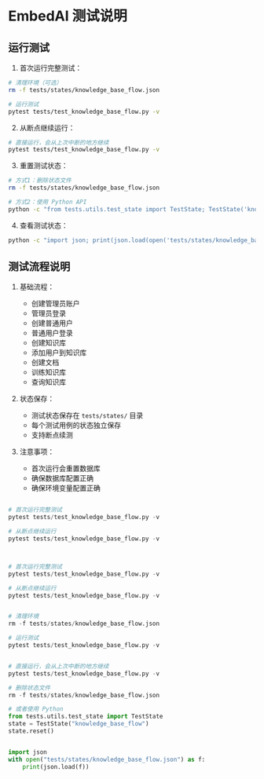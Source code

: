 # EmbedAI 测试说明

## 运行测试

1. 首次运行完整测试：

```bash
# 清理环境（可选）
rm -f tests/states/knowledge_base_flow.json

# 运行测试
pytest tests/test_knowledge_base_flow.py -v
```

2. 从断点继续运行：

```bash
# 直接运行，会从上次中断的地方继续
pytest tests/test_knowledge_base_flow.py -v
```

3. 重置测试状态：

```bash
# 方式1：删除状态文件
rm -f tests/states/knowledge_base_flow.json

# 方式2：使用 Python API
python -c "from tests.utils.test_state import TestState; TestState('knowledge_base_flow').reset()"
```

4. 查看测试状态：

```bash
python -c "import json; print(json.load(open('tests/states/knowledge_base_flow.json')))"
```

## 测试流程说明

1. 基础流程：
   - 创建管理员账户
   - 管理员登录
   - 创建普通用户
   - 普通用户登录
   - 创建知识库
   - 添加用户到知识库
   - 创建文档
   - 训练知识库
   - 查询知识库

2. 状态保存：
   - 测试状态保存在 `tests/states/` 目录
   - 每个测试用例的状态独立保存
   - 支持断点续测

3. 注意事项：
   - 首次运行会重置数据库
   - 确保数据库配置正确
   - 确保环境变量配置正确

```py

# 首次运行完整测试
pytest tests/test_knowledge_base_flow.py -v

# 从断点继续运行
pytest tests/test_knowledge_base_flow.py -v



# 首次运行完整测试
pytest tests/test_knowledge_base_flow.py -v

# 从断点继续运行
pytest tests/test_knowledge_base_flow.py -v


# 清理环境
rm -f tests/states/knowledge_base_flow.json

# 运行测试
pytest tests/test_knowledge_base_flow.py -v


# 直接运行，会从上次中断的地方继续
pytest tests/test_knowledge_base_flow.py -v

# 删除状态文件
rm -f tests/states/knowledge_base_flow.json

# 或者使用 Python
from tests.utils.test_state import TestState
state = TestState("knowledge_base_flow")
state.reset()


import json
with open("tests/states/knowledge_base_flow.json") as f:
    print(json.load(f))

```
